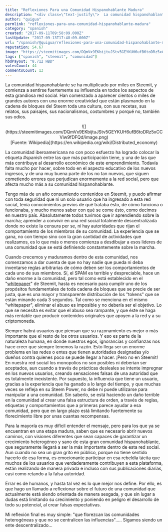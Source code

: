 ```yaml
---
title: "Reflexiones Para una Comunidad Hispanohablante Madura"
description: "<div class=\"text-justify\">  La comunidad hispanohablante se ha multiplicado por miles en Steemit, y comienza a sentirse fuertemente su influencia en t..."
author: "quigua"
permlink: "reflexiones-para-una-comunidad-hispanohablante-madura"
category: "spanish"
created: "2017-09-11T09:58:09.000Z"
lastUpdate: "2017-09-13T17:48:09.000Z"
url: "/spanish/@quigua/reflexiones-para-una-comunidad-hispanohablante-madura"
reputation: 54.67
image: "https://steemitimages.com/DQmVx9EKbijtuJStv5GEYKUH6ufB6toDRz5xCCViw9fDFQd/image.png"
tags: ["spanish", "steemit", "comunidad"]
hbdPayout: "8.712 HBD"
votesCount: 44
commentsCount: 13
---
```


<div class="text-justify">

La comunidad hispanohablante se ha multiplicado por miles en Steemit, y comienza a sentirse fuertemente su influencia en todos los aspectos de esta grandiosa red social. Han comenzado a aparecer cientos o miles de grandes autores con una enorme creatividad que están plasmando en la cadena de bloques del Steem toda una cultura, con sus recetas, sus relatos, sus paisajes, sus nacionalismos, costumbres y porqué no, también sus odios.

<center>![](https://steemitimages.com/DQmVx9EKbijtuJStv5GEYKUH6ufB6toDRz5xCCViw9fDFQd/image.png)</center>
<center>[Fuente: Wikipedia](https://en.wikipedia.org/wiki/Distributed_economy)</center>

La comunidad iberoamericana no con poco esfuerzo ha logrado colocar la etiqueta #spanish entre las que más participación tiene, y una de las que más contribuye al desarrollo económico de este emprendimiento. Todavía falta mucho por hacer, sobre todo en el aspecto educativo de los nuevos ingresos, y de una muy buena parte de los no tan nuevos, que siguen cometiendo errores que perjudican enormemente a la red social, pero que afecta mucho más a su comunidad hispanohablante. 

Tengo más de un año consumiendo contenidos en Steemit, y puedo afirmar con toda seguridad que ni un solo usuario que ha ingresado a esta red social, tenía conocimientos previos de qué trataba ésto, de cómo funciona o funcionaba, y mucho menos saber con qué se come ésto, como decimos en nuestro país. Absolutamente todos tuvimos que ir aprendiendo sobre la marcha; aprender a convivir en una red social totalmente descentralizada donde no existe la censura per se, ni hay autoridades que rijan el comportamiento de los miembros de su comunidad. La experiencia que se gana, no con tiempo sino con la gran cantidad de actividades que realizamos, es lo que más o menos comienza a desdibujar a esos lideres de una comunidad que se está definiendo constantemente sobre la marcha. 

Cuando crecemos y maduramos dentro de esta comunidad, nos comenzamos a dar cuenta de que no hay nadie que pueda ni deba inventarse reglas arbitrarias de cómo deben ser los comportamientos de cada uno de sus miembros. Sí, el SPAM es terrible y despreciable, hace un daño enorme a la comunidad, pero tal como está establecido en el "[whitepaper](https://steem.io/SteemWhitePaper.pdf)" de Steemit, hasta es necesario para cumplir uno de los propósitos fundamentales de toda cadena de bloques que se precie de ser justa, que es una mayor y transparente distribución de los "tokens" que se están minando cada 3 segundos. Tal como se menciona en el mismo "whitepaper", eliminar el abuso es imposible y no debería ser el objetivo. Lo que se necesita es evitar que el abuso sea rampante, y que éste se haga más rentable que producir contenidos originales que apoyen a la red y a su criptomoneda.

Siempre habrá usuarios que piensan que su razonamiento es mejor o más importante que el resto de los otros usuarios. Y eso es parte de la naturaleza humana, en donde nuestros egos, ignorancias y confianzas nos hace creer que siempre tenemos la razón. Esto llega ser un enorme problema en las redes o entes que tienen autoridades designadas y/o dueños contra quienes poco se puede llegar a hacer. ¡Pero no en Steemit! En nuestra red social los monopolios no son posibles ni deberían ser aceptados, aun cuando a través de prácticas desleales se intente impregnar en los nuevos usuarios, creando sensaciones falsas de una autoridad que es totalmente inexistente. Por supuesto, la influencia que tiene un usuario, gracias a la experiencia que ha ganado a lo largo del tiempo, y que muchas veces se refleja en su Steem Power, no debe ni puede utilizarse para manipular a una comunidad. Sin saberlo, se está haciendo un daño terrible en la comunidad al crear una falsa estructura de orden, a través de reglas, etiquetas y comportamientos que a primeras parece ayudar a esa comunidad, pero que en largo plazo está limitando fuertemente su florecimiento libre por unas cuantas recompensas.

Para la mayoría es muy difícil entender el mensaje, pero para los que ya se encuentran en una etapa madura, saben que es necesario abrir nuevos caminos, con visiones diferentes que sean capaces de garantizar un crecimiento heterogéneo y sano de esta gran comunidad hispanohablante, que seguramente llegará a ser la más importante dentro de esta red social. Aun cuando no sea un gran grito en público, porque no tiene sentido hacerlo de esa forma, es emocionante participar en esa rebeldía tácita que muchos de los usuarios que verdaderamente contribuyen a esta plataforma, están realizando de manera privada e incluso con sus publicaciones diarias, casi como retando a la falsa autoridad.



Errar es de humanos, y hasta tal vez es lo que mejor nos define. Por ello, es que hago un llamado a reflexionar sobre el futuro de una comunidad que actualmente está siendo orientada de manera sesgada, y que sin lugar a dudas está limitando su crecimiento y poniendo en peligro el desarrollo de todo su potencial, al crear falsas expectativas.

Mi reflexión final es muy simple: "que florezcan las comunidades heterogéneas y que no se centralicen las influencias"..... Sigamos siendo un ente descentralizado...








</div>